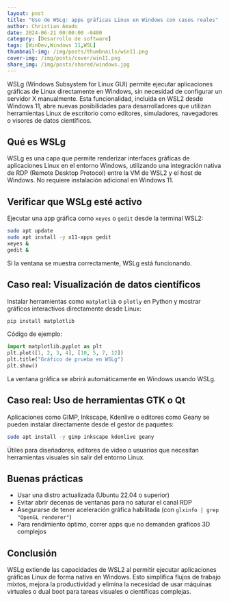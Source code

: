 ```yaml
---
layout: post
title: "Uso de WSLg: apps gráficas Linux en Windows con casos reales"
author: Christian Amado
date: 2024-06-21 00:00:00 -0400
category: [Desarrollo de software]
tags: [WinDev,Windows 11,WSL]
thumbnail-img: /img/posts/thumbnails/win11.png
cover-img: /img/posts/cover/win11.png
share_img: /img/posts/shared/windows.jpg
---
```


WSLg (Windows Subsystem for Linux GUI) permite ejecutar aplicaciones gráficas de Linux directamente en Windows, sin necesidad de configurar un servidor X manualmente. Esta funcionalidad, incluida en WSL2 desde Windows 11, abre nuevas posibilidades para desarrolladores que utilizan herramientas Linux de escritorio como editores, simuladores, navegadores o visores de datos científicos.

<!--more-->

## Qué es WSLg

WSLg es una capa que permite renderizar interfaces gráficas de aplicaciones Linux en el entorno Windows, utilizando una integración nativa de RDP (Remote Desktop Protocol) entre la VM de WSL2 y el host de Windows. No requiere instalación adicional en Windows 11.

## Verificar que WSLg esté activo

Ejecutar una app gráfica como `xeyes` o `gedit` desde la terminal WSL2:

```bash
sudo apt update
sudo apt install -y x11-apps gedit
xeyes &
gedit &
```

Si la ventana se muestra correctamente, WSLg está funcionando.

## Caso real: Visualización de datos científicos

Instalar herramientas como `matplotlib` o `plotly` en Python y mostrar gráficos interactivos directamente desde Linux:

```bash
pip install matplotlib
```

Código de ejemplo:

```python
import matplotlib.pyplot as plt
plt.plot([1, 2, 3, 4], [10, 5, 7, 12])
plt.title("Gráfico de prueba en WSLg")
plt.show()
```

La ventana gráfica se abrirá automáticamente en Windows usando WSLg.

## Caso real: Uso de herramientas GTK o Qt

Aplicaciones como GIMP, Inkscape, Kdenlive o editores como Geany se pueden instalar directamente desde el gestor de paquetes:

```bash
sudo apt install -y gimp inkscape kdenlive geany
```

Útiles para diseñadores, editores de video o usuarios que necesitan herramientas visuales sin salir del entorno Linux.

## Buenas prácticas

- Usar una distro actualizada (Ubuntu 22.04 o superior)
- Evitar abrir decenas de ventanas para no saturar el canal RDP
- Asegurarse de tener aceleración gráfica habilitada (con `glxinfo | grep "OpenGL renderer"`)
- Para rendimiento óptimo, correr apps que no demanden gráficos 3D complejos

## Conclusión

WSLg extiende las capacidades de WSL2 al permitir ejecutar aplicaciones gráficas Linux de forma nativa en Windows. Esto simplifica flujos de trabajo mixtos, mejora la productividad y elimina la necesidad de usar máquinas virtuales o dual boot para tareas visuales o científicas complejas.
